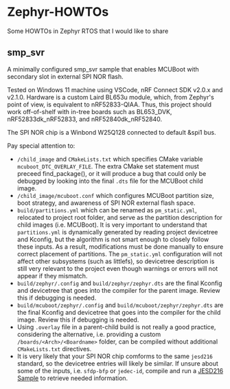 # Zephyr-HOWTOs
Some HOWTOs in Zephyr RTOS that I would like to share 
## smp_svr
A minimally configured smp_svr sample that enables MCUBoot with secondary slot in external SPI NOR flash.

Tested on Windows 11 machine using VSCode, nRF Connect SDK v2.0.x and v2.1.0. Hardware is a custom Laird BL653u module, which, from Zephyr's point of view, is equivalent to nRF52833-QIAA. Thus, this project should work off-of-shelf with in-tree boards such as BL653_DVK, nRF52833dk_nRF52833, and nRF52840dk_nRF52840.

The SPI NOR chip is a Winbond W25Q128 connected to default &spi1 bus.

Pay special attention to:
- `/child_image` and `CMakeLists.txt` which specifies CMake variable `mcuboot_DTC_OVERLAY_FILE`. The extra CMake set statement must preceed find_package(), or it will produce a bug that could only be debugged by looking into the final `.dts` file for the MCUBoot child image.
- `/child_image/mcuboot.conf` which configures MCUBoot partition size, boot strategy, and awareness of SPI NOR external flash space.
- `build/partitions.yml` which can be renamed as `pm_static.yml`, relocated to project root folder, and serve as the partition description for child images (i.e. MCUBoot). 
It is very important to understand that `partitions.yml` is dynamically generated by reading project devicetree and Kconfig, but the algorithm is not smart enough to closely follow these inputs. 
As a result, modifications must be done manually to ensure correct placement of partitions. The `pm_static.yml` configuration will not affect other subsystems (such as littlefs), 
so devicetree description is still very relevant to the project even though warnings or errors will not appear if they mismatch.
- `build/zephyr/.config` and `build/zephyr/zephyr.dts` are the final Kconfig and devicetree that goes into the compiler for the parent image. Review this if debugging is needed.
- `build/mcuboot/zephyr/.config` and `build/mcuboot/zephyr/zephyr.dts` are the final Kconfig and devicetree that goes into the compiler for the child image. Review this if debugging is needed.
- Using `.overlay` file in a parent-child build is not really a good practice, considering the alternative, i.e. providing a custom `/boards/<Arch>/<Boardname>` folder, can be compiled without additional `CMakeLists.txt` directives.
- It is very likely that your SPI NOR chip comforms to the same `jesd216` standard, so the devicetree entries will likely be similar. If unsure about some of the inputs, i.e. `sfdp-bfp` or `jedec-id`, compile and run a 
[JESD216 Sample](https://docs.zephyrproject.org/2.6.0/samples/drivers/jesd216/README.html)
to retrieve needed information.
